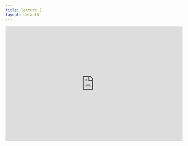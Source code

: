```yaml
---
title: lecture_1
layout: default
---
```


<iframe width="560" height="360"
src="https://cdnapisec.kaltura.com/p/2010292/sp/201029200/embedIframeJs/uiconf_id/32599141/partner_id/2010292"
frameborder="0"
allow="accelerometer; autoplay; encrypted-media; gyroscope; picture-in-picture"
allowfullscreen></iframe>
